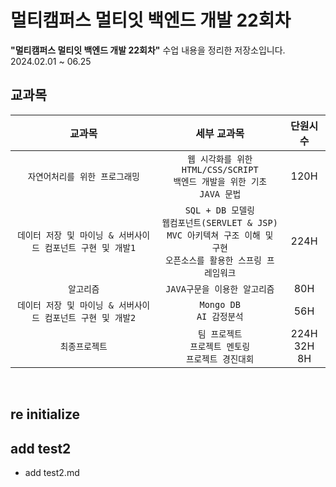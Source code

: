 # 멀티캠퍼스 멀티잇 백엔드 개발 22회차

**"멀티캠퍼스 멀티잇 백엔드 개발 22회차"** 수업 내용을 정리한 저장소입니다.<br>
2024.02.01 ~ 06.25
<br>


## 교과목

| 교과목 | 세부 교과목 | 단원시수 |
|:---:|:---:|:---:|
| `자연어처리를 위한 프로그래밍` | `웹 시각화를 위한 HTML/CSS/SCRIPT`<br>`백엔드 개발을 위한 기초 JAVA 문법`| 120H |
| `데이터 저장 및 마이닝 & 서버사이드 컴포넌트 구현 및 개발1` | `SQL + DB 모델링`<br>`웹컴포넌트(SERVLET & JSP)`<br>`MVC 아키텍쳐 구조 이해 및 구현`<br>`오픈소스를 활용한 스프링 프레임워크` | 224H |
| `알고리즘` | `JAVA구문을 이용한 알고리즘` | 80H |
| `데이터 저장 및 마이닝 & 서버사이드 컴포넌트 구현 및 개발2` | `Mongo DB`<br>`AI 감정분석` | 56H |
| `최종프로젝트` | `팀 프로젝트`<br>`프로젝트 멘토링`<br>`프로젝트 경진대회` | 224H<br>32H<br>8H |

<br>

## re initialize

## add test2
- add test2.md